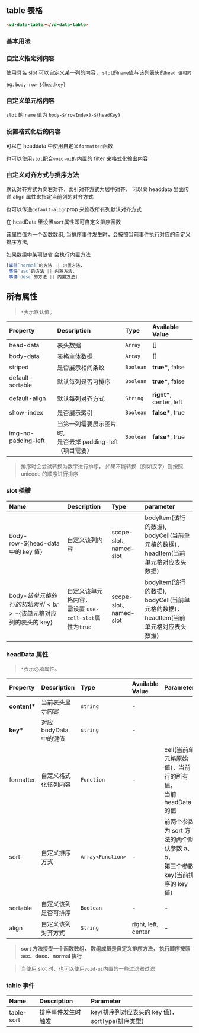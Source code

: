 ## table 表格

```html
<vd-data-table></vd-data-table>
```

### 基本用法

<example-board :component="TableBasic" :source="TableBasicSource"></example-board>

### 自定义指定列内容

使用具名 slot 可以自定义某一列的内容， `slot`的`name`值与该列表头的`head 值相同`

eg: `body-row-${headkey}`

<example-board :component="TableProps" :source="TablePropsSource"></example-board>

### 自定义单元格内容

`slot` 的 `name` 值为 `body-${rowIndex}-${headKey}`

<example-board :component="TableCellProps" :source="TableCellPropsSource"></example-board>

### 设置格式化后的内容

可以在 headdata 中使用自定义`formatter`函数

也可以使用`slot`配合`void-ui`的内置的 filter 来格式化输出内容

<example-board :component="TableFormatter" :source="TableFormatterSource"></example-board>

### 自定义对齐方式与排序方法

默认对齐方式为向右对齐，索引对齐方式为居中对齐， 可以向 headdata 里面传递 align 属性来指定当前列的对齐方式

也可以传递`default-align`prop 来修改所有列默认对齐方式

在 headData 里设置`sort`属性即可自定义排序函数

该属性值为一个函数数组, 当排序事件发生时，会按照当前事件执行对应的自定义排序方法,

如果数组中某项缺省 会执行内置方法

```javascript
[事件`normal`的方法 || 内置方法，
 事件`asc`的方法 || 内置方法,
 事件`desc`的方法 || 内置方法]
```

<example-board :component="TableAlign" :source="TableAlignSource"></example-board>

## 所有属性

> `*`表示默认值。

| Property            | Description                                                  | Type      | Available Value           |
| :------------------ | :----------------------------------------------------------- | :-------- | :------------------------ |
| head-data           | 表头数据                                                     | `Array`   | []                        |
| body-data           | 表格主体数据                                                 | `Array`   | []                        |
| striped             | 是否展示相间条纹                                             | `Boolean` | **true\***, false         |
| default-sortable    | 默认每列是否可排序                                           | `Boolean` | **true\***, false         |
| default-align       | 默认每列对齐方式                                             | `String`  | **right\***, center, left |
| show-index          | 是否展示索引                                                 | `Boolean` | **false\***, true         |
| img-no-padding-left | 当第一列需要展示图片时,<br>是否去掉 padding-left（项目需要） | `Boolean` | **false\***, true         |

> 排序时会尝试转换为数字进行排序， 如果不能转换（例如汉字）则按照 unicode 的顺序进行排序

### slot 插槽

| Name                                                             | Description                                                | Type                   | parameter                                                                              |
| :--------------------------------------------------------------- | :--------------------------------------------------------- | :--------------------- | :------------------------------------------------------------------------------------- |
| body-row-${head-data 中的 key 值}                                | 自定义该列内容                                             | scope-slot、named-slot | bodyItem(该行的数据), bodyCell(当前单元格的数据)，<br>headItem(当前单元格对应表头数据) |
| body-${该单元格的行的初始索引}<br>-${该单元格对应列的表头的 key} | 自定义该单元格内容，<br>需设置 `use-cell-slot`属性为`true` | scope-slot、named-slot | bodyItem(该行的数据), bodyCell(当前单元格的数据)，<br>headItem(当前单元格对应表头数据) |

### headData 属性

> `*`表示必填属性。

| Property      | Description            | Type              | Available Value     | Parameter                                                                         |
| :------------ | :--------------------- | :---------------- | :------------------ | :-------------------------------------------------------------------------------- |
| **content\*** | 当前表头显示内容       | `string`          | -                   |                                                                                   |
| **key\***     | 对应 bodyData 中的键值 | `string`          | -                   |                                                                                   |
| formatter     | 自定义格式化该列内容   | `Function`        | -                   | cell(当前单元格原始值)，当前行的所有值，<br>当前 headData 的值                    |
| sort          | 自定义排序方式         | `Array<Function>` | -                   | 前两个参数为 sort 方法的两个默认参数 a、b，<br> 第三个参数 key(当前排序的 key 值) |
| sortable      | 自定义该列是否可排序   | `Boolean`         | -                   | -                                                                                 |
| align         | 自定义该列对齐方式     | `String`          | right, left, center | -                                                                                 |

> **sort 方法接受一个函数数组， 数组成员是自定义排序方法， 执行顺序按照 asc、desc、normal 执行**

> 当使用 slot 时，也可以使用`void-ui`内置的一些过滤器过滤

### table 事件

| Name       | Description        | Parameter                                         |
| :--------- | :----------------- | :------------------------------------------------ |
| table-sort | 排序事件发生时触发 | key(排序列对应表头的 key 值)， sortType(排序类型) |

<script>
import TableBasic from 'docs/examples/data/dataTable/TableBasic';
import TableBasicSource from 'docs/examples/data/dataTable/TableBasic.txt';
import TableProps from 'docs/examples/data/dataTable/TableProps';
import TablePropsSource from 'docs/examples/data/dataTable/TableProps.txt';
import TableCellProps from 'docs/examples/data/dataTable/TableCellProps';
import TableCellPropsSource from 'docs/examples/data/dataTable/TableCellProps.txt';
import TableFormatter from 'docs/examples/data/dataTable/TableFormatter';
import TableFormatterSource from 'docs/examples/data/dataTable/TableFormatter.txt';
import TableAlign from 'docs/examples/data/dataTable/TableAlign';
import TableAlignSource from 'docs/examples/data/dataTable/TableAlign.txt';

export default {
  data() {
    return {
      TableBasic,
      TableBasicSource,
      TableProps,
      TablePropsSource,
      TableCellProps,
      TableCellPropsSource,
      TableFormatter,
      TableFormatterSource,
      TableAlign,
      TableAlignSource
    }
  }
}
</script>
